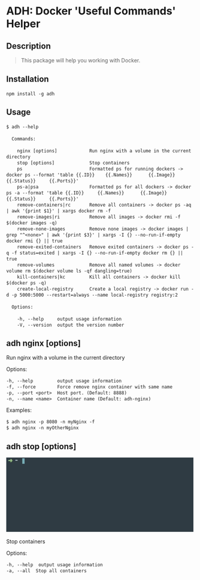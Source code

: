 # ADH: Docker 'Useful Commands' Helper


##  Description

> This package will help you working with Docker. 
    

##  Installation

    npm install -g adh
  
## Usage

```
$ adh --help

  Commands:

    nginx [options]            Run nginx with a volume in the current directory 
    stop [options]             Stop containers
    ps                         Formatted ps for running dockers -> docker ps --format 'table {{.ID}}    {{.Names}}      {{.Image}}      {{.Status}}     {{.Ports}}'
    ps-a|psa                   Formatted ps for all dockers -> docker ps -a --format 'table {{.ID}}     {{.Names}}      {{.Image}}      {{.Status}}     {{.Ports}}'
    remove-containers|rc       Remove all containers -> docker ps -aq | awk '{print $1}' | xargs docker rm -f
    remove-images|ri           Remove all images -> docker rmi -f $(docker images -q)
    remove-none-images         Remove none images -> docker images | grep "^<none>" | awk '{print $3}' | xargs -I {} --no-run-if-empty docker rmi {} || true
    remove-exited-containers   Remove exited containers -> docker ps -q -f status=exited | xargs -I {} --no-run-if-empty docker rm {} || true
    remove-volumes             Remove all named volumes -> docker volume rm $(docker volume ls -qf dangling=true)
    kill-containers|kc         Kill all containers -> docker kill $(docker ps -q)
    create-local-registry      Create a local registry -> docker run -d -p 5000:5000 --restart=always --name local-registry registry:2

  Options:

    -h, --help     output usage information
    -V, --version  output the version number
```


##  adh nginx [options]

  Run nginx with a volume in the current directory 

  Options:

    -h, --help         output usage information
    -f, --force        Force remove nginx container with same name
    -p, --port <port>  Host port. (Default: 8888)
    -n, --name <name>  Container name (Default: adh-nginx)

  Examples:

    $ adh nginx -p 8080 -n myNginx -f
    $ adh nginx -n myOtherNginx

##  adh stop [options]

<img src="adh_stop.gif" width="500">

  Stop containers

  Options:

    -h, --help  output usage information
    -a, --all  Stop all containers
